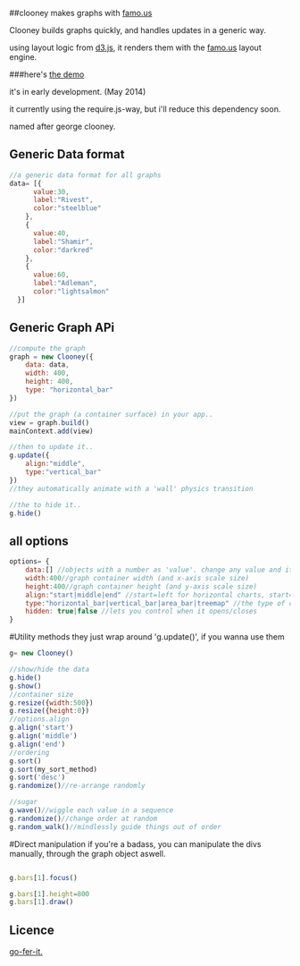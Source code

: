 
##clooney makes graphs with [famo.us](http://famo.us)

Clooney builds graphs quickly, and handles updates in a generic way.

using layout logic from [d3.js](http://d3js.org), it renders them with the [famo.us](http://famo.us) layout engine.

###here's [the demo](https://rawgit.com/spencermountain/clooney/master/demo/index.html)

it's in early development. (May 2014)

it currently using the require.js-way, but i'll reduce this dependency soon.

named after george clooney.

## Generic Data format
```javascript
//a generic data format for all graphs
data= [{
	  value:30,
	  label:"Rivest",
	  color:"steelblue"
	},
	{
	  value:40,
	  label:"Shamir",
	  color:"darkred"
	},
	{
	  value:60,
	  label:"Adleman",
	  color:"lightsalmon"
  }]
```
## Generic Graph APi
```javascript
//compute the graph
graph = new Clooney({
	data: data,
	width: 400,
	height: 400,
	type: "horizontal_bar"
})

//put the graph (a container surface) in your app..
view = graph.build()
mainContext.add(view)

//then to update it..
g.update({
	align:"middle",
	type:"vertical_bar"
})
//they automatically animate with a 'wall' physics transition

//the to hide it..
g.hide()
```

## all options
```javascript
options= {
	data:[] //objects with a number as 'value'. change any value and it updates intellegently
	width:400//graph container width (and x-axis scale size)
	height:400//graph container height (and y-axis scale size)
	align:"start|middle|end" //start=left for horizontal charts, start=bottom for vertical charts
	type:"horizontal_bar|vertical_bar|area_bar|treemap" //the type of chart
	hidden: true|false //lets you control when it opens/closes
}
```

#Utility methods
they just wrap around 'g.update()', if you wanna use them
```javascript
g= new Clooney()

//show/hide the data
g.hide()
g.show()
//container size
g.resize({width:500})
g.resize({height:0})
//options.align
g.align('start')
g.align('middle')
g.align('end')
//ordering
g.sort()
g.sort(my_sort_method)
g.sort('desc')
g.randomize()//re-arrange randomly

//sugar
g.wave()//wiggle each value in a sequence
g.randomize()//change order at random
g.random_walk()//mindlessly guide things out of order
```

#Direct manipulation
if you're a badass, you can manipulate the divs manually, through the graph object aswell.
```javascript

g.bars[1].focus()

g.bars[1].height=800
g.bars[1].draw()
```

## Licence
[go-fer-it.](http://www.wtfpl.net/txt/copying/)